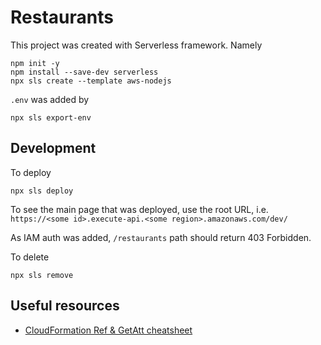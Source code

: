 # Restaurants

This project was created with Serverless framework. Namely

```
npm init -y
npm install --save-dev serverless
npx sls create --template aws-nodejs
```

`.env` was added by

```
npx sls export-env
```

## Development

To deploy

```
npx sls deploy
```

To see the main page that was deployed, use the root URL, i.e. `https://<some id>.execute-api.<some region>.amazonaws.com/dev/`

As IAM auth was added, `/restaurants` path should return 403 Forbidden.

To delete

```
npx sls remove
```

## Useful resources

- [CloudFormation Ref & GetAtt cheatsheet](https://theburningmonk.com/cloudformation-ref-and-getatt-cheatsheet/)
